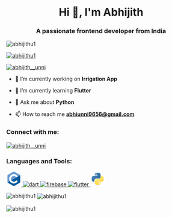 <h1 align="center">Hi 👋, I'm Abhijith</h1>
<h3 align="center">A passionate frontend developer from India</h3>

<p align="left"> <img src="https://komarev.com/ghpvc/?username=abhijithu1&label=Profile%20views&color=0e75b6&style=flat" alt="abhijithu1" /> </p>

<p align="left"> <a href="https://github.com/ryo-ma/github-profile-trophy"><img src="https://github-profile-trophy.vercel.app/?username=abhijithu1" alt="abhijithu1" /></a> </p>

<p align="left"> <a href="https://twitter.com/abhijith__unni" target="blank"><img src="https://img.shields.io/twitter/follow/abhijith__unni?logo=twitter&style=for-the-badge" alt="abhijith__unni" /></a> </p>

- 🔭 I’m currently working on **Irrigation App**

- 🌱 I’m currently learning **Flutter**

- 💬 Ask me about **Python**

- 📫 How to reach me **abhiunni9656@gmail.com**

<h3 align="left">Connect with me:</h3>
<p align="left">
<a href="https://twitter.com/abhijith__unni" target="blank"><img align="center" src="https://raw.githubusercontent.com/rahuldkjain/github-profile-readme-generator/master/src/images/icons/Social/twitter.svg" alt="abhijith__unni" height="30" width="40" /></a>
</p>

<h3 align="left">Languages and Tools:</h3>
<p align="left"> <a href="https://www.cprogramming.com/" target="_blank" rel="noreferrer"> <img src="https://raw.githubusercontent.com/devicons/devicon/master/icons/c/c-original.svg" alt="c" width="40" height="40"/> </a> <a href="https://dart.dev" target="_blank" rel="noreferrer"> <img src="https://www.vectorlogo.zone/logos/dartlang/dartlang-icon.svg" alt="dart" width="40" height="40"/> </a> <a href="https://firebase.google.com/" target="_blank" rel="noreferrer"> <img src="https://www.vectorlogo.zone/logos/firebase/firebase-icon.svg" alt="firebase" width="40" height="40"/> </a> <a href="https://flutter.dev" target="_blank" rel="noreferrer"> <img src="https://www.vectorlogo.zone/logos/flutterio/flutterio-icon.svg" alt="flutter" width="40" height="40"/> </a> <a href="https://www.python.org" target="_blank" rel="noreferrer"> <img src="https://raw.githubusercontent.com/devicons/devicon/master/icons/python/python-original.svg" alt="python" width="40" height="40"/> </a> </p>

<p><img align="left" src="https://github-readme-stats.vercel.app/api/top-langs?username=abhijithu1&show_icons=true&locale=en&layout=compact" alt="abhijithu1" /></p>

<p>&nbsp;<img align="center" src="https://github-readme-stats.vercel.app/api?username=abhijithu1&show_icons=true&locale=en" alt="abhijithu1" /></p>

<p><img align="center" src="https://github-readme-streak-stats.herokuapp.com/?user=abhijithu1&" alt="abhijithu1" /></p>
